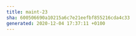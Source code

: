 ```yaml
---
title: maint-23
sha: 600506690a10215a6c7e21eefbf855216cda4c33
generated: 2020-12-04 17:37:11 +0100
---
```


